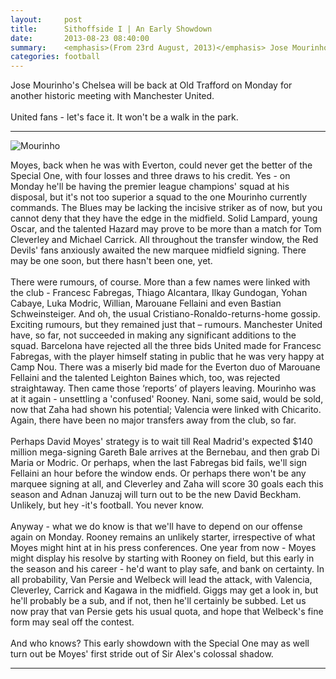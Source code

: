 ```yaml
---
layout:     post
title:      Sithoffside I | An Early Showdown
date:       2013-08-23 08:40:00
summary:    <emphasis>(From 23rd August, 2013)</emphasis> Jose Mourinho's Chelsea will be back at Old Trafford on Monday for another historic meeting with Manchester United. United fans - let's face it. It won't be a walk in the park.
categories: football
---
```


Jose Mourinho's Chelsea will be back at Old Trafford on Monday for another historic meeting with Manchester United.<br><br>
United fans - let's face it. It won't be a walk in the park.

***
![Mourinho](https://raw.githubusercontent.com/darthbhyrava/write/gh-pages/images/mou13.jpg)

Moyes, back when he was with Everton, could never get the better of the Special One, with four losses and three draws to his credit. Yes - on Monday he'll be having the premier league champions' squad at his disposal, but it's not too superior a squad to the one Mourinho currently commands. The Blues may be lacking the incisive striker as of now, but you cannot deny that they have the edge in the midfield. Solid Lampard, young Oscar, and the talented Hazard may prove to be more than a match for Tom Cleverley and Michael Carrick. All throughout the transfer window, the Red Devils' fans anxiously awaited the new marquee midfield signing. There may be one soon, but there hasn't been one, yet. <br><br>
There were rumours, of course. More than a few names were linked with the club - Francesc Fabregas, Thiago Alcantara, Ilkay Gundogan, Yohan Cabaye, Luka Modric, Willian, Marouane Fellaini and even Bastian Schweinsteiger. And oh, the usual Cristiano-Ronaldo-returns-home gossip. Exciting rumours, but they remained just that – rumours. Manchester United have, so far, not succeeded in making any significant additions to the squad. Barcelona have rejected all the three bids United made for Francesc Fabregas, with the player himself stating in public that he was very happy at Camp Nou. There was a miserly bid made for the Everton duo of Marouane Fellaini and the talented Leighton Baines which, too, was rejected straightaway. Then came those ‘reports’ of players leaving. Mourinho was at it again - unsettling a 'confused' Rooney. Nani, some said, would be sold, now that Zaha had shown his potential; Valencia were linked with Chicarito. Again, there have been no major transfers away from the club, so far.<br><br>
Perhaps David Moyes' strategy is to wait till Real Madrid's expected $140 million mega-signing Gareth Bale arrives at the Bernebau, and then grab Di Maria or Modric. Or perhaps, when the last Fabregas bid fails, we'll sign Fellaini an hour before the window ends. Or perhaps there won't be any marquee signing at all, and Cleverley and Zaha will score 30 goals each this season and Adnan Januzaj will turn out to be the new David Beckham. Unlikely, but hey -it's football. You never know.<br><br>
Anyway - what we do know is that we'll have to depend on our offense again on Monday. Rooney remains an unlikely starter, irrespective of what Moyes might hint at in his press conferences. One year from now - Moyes might display his resolve by starting with Rooney on field, but this early in the season and his career - he'd want to play safe, and bank on certainty. In all probability, Van Persie and Welbeck will lead the attack, with Valencia, Cleverley, Carrick and Kagawa in the midfield. Giggs may get a look in, but he'll probably be a sub, and if not, then he'll certainly be subbed. Let us now pray that van Persie gets his usual quota, and hope that Welbeck's fine form may seal off the contest.<br><br>
And who knows? This early showdown with the Special One may as well turn out be Moyes' first stride out of Sir Alex's colossal shadow.

***